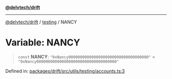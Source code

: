 [**@delvtech/drift**](../../README.md)

***

[@delvtech/drift](../../README.md) / [testing](../README.md) / NANCY

# Variable: NANCY

> `const` **NANCY**: `"0xNancy00000000000000000000000000000000000"` = `"0xNancy00000000000000000000000000000000000"`

Defined in: [packages/drift/src/utils/testing/accounts.ts:3](https://github.com/delvtech/drift/blob/95370f81f9813e8d583ed884b0b07657be0d8f2c/packages/drift/src/utils/testing/accounts.ts#L3)
